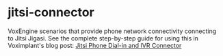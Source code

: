 # jitsi-connector
VoxEngine scenarios that provide phone network connectivity connecting to Jitsi Jigasi. See the complete step-by-step guide for using this in Voximplant's blog post: [Jitsi Phone Dial-in and IVR Connector](https://voximplant.com/blog/jigasi_setup)
